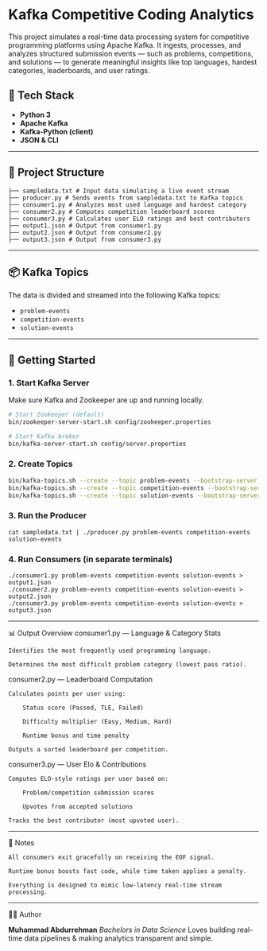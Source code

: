 # Kafka Competitive Coding Analytics

This project simulates a real-time data processing system for competitive programming platforms using Apache Kafka. It ingests, processes, and analyzes structured submission events — such as problems, competitions, and solutions — to generate meaningful insights like top languages, hardest categories, leaderboards, and user ratings.

## 🔧 Tech Stack

- **Python 3**
- **Apache Kafka**
- **Kafka-Python (client)**
- **JSON & CLI**

---

## 📁 Project Structure
```
├── sampledata.txt # Input data simulating a live event stream
├── producer.py # Sends events from sampledata.txt to Kafka topics
├── consumer1.py # Analyzes most used language and hardest category
├── consumer2.py # Computes competition leaderboard scores
├── consumer3.py # Calculates user ELO ratings and best contributors
├── output1.json # Output from consumer1.py
├── output2.json # Output from consumer2.py
├── output3.json # Output from consumer3.py
```

---

## 📦 Kafka Topics

The data is divided and streamed into the following Kafka topics:
- `problem-events`
- `competition-events`
- `solution-events`

---

## 🚀 Getting Started

### 1. Start Kafka Server
Make sure Kafka and Zookeeper are up and running locally.

```bash
# Start Zookeeper (default)
bin/zookeeper-server-start.sh config/zookeeper.properties

# Start Kafka broker
bin/kafka-server-start.sh config/server.properties
```

### 2. Create Topics

```bash
bin/kafka-topics.sh --create --topic problem-events --bootstrap-server localhost:9092
bin/kafka-topics.sh --create --topic competition-events --bootstrap-server localhost:9092
bin/kafka-topics.sh --create --topic solution-events --bootstrap-server localhost:9092
```

### 3. Run the Producer
```
cat sampledata.txt | ./producer.py problem-events competition-events solution-events
```

### 4. Run Consumers (in separate terminals)
```
./consumer1.py problem-events competition-events solution-events > output1.json
./consumer2.py problem-events competition-events solution-events > output2.json
./consumer3.py problem-events competition-events solution-events > output3.json
```

--- 

📊 Output Overview
consumer1.py — Language & Category Stats

    Identifies the most frequently used programming language.

    Determines the most difficult problem category (lowest pass ratio).

consumer2.py — Leaderboard Computation

    Calculates points per user using:

        Status score (Passed, TLE, Failed)

        Difficulty multiplier (Easy, Medium, Hard)

        Runtime bonus and time penalty

    Outputs a sorted leaderboard per competition.

consumer3.py — User Elo & Contributions

    Computes ELO-style ratings per user based on:

        Problem/competition submission scores

        Upvotes from accepted solutions

    Tracks the best contributor (most upvoted user).

---
📌 Notes

    All consumers exit gracefully on receiving the EOF signal.

    Runtime bonus boosts fast code, while time taken applies a penalty.

    Everything is designed to mimic low-latency real-time stream processing.

---

👨‍💻 Author

**Muhammad Abdurrehman**
_Bachelors in Data Science_
Loves building real-time data pipelines & making analytics transparent and simple.
